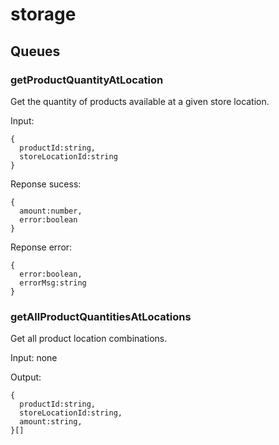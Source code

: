 # storage

## Queues

### getProductQuantityAtLocation

Get the quantity of products available at a given store location.

Input:
```
{
  productId:string,
  storeLocationId:string
}
```

Reponse sucess:
```
{
  amount:number,
  error:boolean
}
```

Reponse error:
```
{
  error:boolean,
  errorMsg:string
}
```


### getAllProductQuantitiesAtLocations

Get all product location combinations.

Input: none

Output:
```
{
  productId:string,
  storeLocationId:string,
  amount:string,
}[]
```
